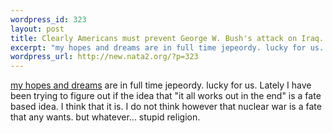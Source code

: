 ```yaml
--- 
wordpress_id: 323
layout: post
title: Clearly Americans must prevent George W. Bush's attack on Iraq.
excerpt: "my hopes and dreams are in full time jepeordy. lucky for us. Lately I have been trying to figure out if the idea that \"it all works out in the end\" is a fate based idea. I think that it is. I do not think however that nuclear war is a fate that any wants. but whatever... stupid religion. "
wordpress_url: http://new.nata2.org/?p=323
---
```

<a href="http://rense.com/general27/on.htm">my hopes and dreams</a> are in full time jepeordy. lucky for us. Lately I have been trying to figure out if the idea that "it all works out in the end" is a fate based idea. I think that it is. I do not think however that nuclear war is a fate that any wants. but whatever... stupid religion. 
